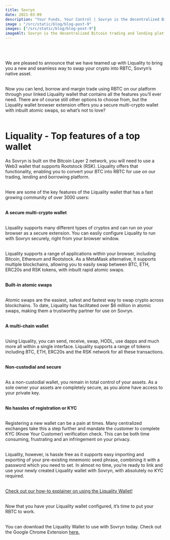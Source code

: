 ```yaml
---
title: Sovryn
date: 2021-03-09
description: "Your Funds, Your Control | Sovryn is the decentralized Bitcoin trading and lending platform"
image : "/src/static/blog/blog-post-9"
images: ["/src/static/blog/blog-post-9"]
imageAlt: Sovryn is the decentralized Bitcoin trading and lending platform.
---
```

</br>
</br>

We are pleased to announce that we have teamed up with Liquality to bring you a new and seamless way to swap your crypto into RBTC, Sovryn’s native asset.
</br>
</br>

Now you can lend, borrow and margin trade using RBTC on our platform through your linked Liquality wallet that contains all the features you’ll ever need. There are of course still other options to choose from, but the Liquality wallet browser extension offers you a secure multi-crypto wallet with inbuilt atomic swaps, so what’s not to love?
</br>
</br>

<h1>Liquality - Top features of a top wallet</h1>
As Sovryn is built on the Bitcoin Layer 2 network, you will need to use a Web3 wallet that supports Rootstock (RSK). Liquality offers that functionality, enabling you to convert your BTC into RBTC for use on our trading, lending and borrowing platform.
</br>
</br>

Here are some of the key features of the Liquality wallet that has a fast growing community of over 3000 users:
</br>
</br>

<b>A secure multi-crypto wallet</b>
</br>
</br>

Liquality supports many different types of cryptos and can run on your browser as a secure extension. You can easily configure Liquality to run with Sovryn securely, right from your browser window.
</br>
</br>

Liquality supports a range of applications within your browser, including Bitcoin, Ethereum and Rootstock. As a MetaMask alternative, it supports multiple blockchains, allowing you to easily swap between BTC, ETH, ERC20s and RSK tokens, with inbuilt rapid atomic swaps.
</br>
</br>

<b>Built-in atomic swaps</b>
</br>
</br>

Atomic swaps are the easiest, safest and fastest way to swap crypto across blockchains. To date, Liquality has facilitated over $6 million in atomic swaps, making them a trustworthy partner for use on Sovryn.
</br>
</br>

<b>A multi-chain wallet</b>
</br>
</br>

Using Liquality, you can send, receive, swap, HODL, use dapps and much more all within a single interface. Liquality supports a range of tokens including BTC, ETH, ERC20s and the RSK network for all these transactions.
</br>
</br>

<b>Non-custodial and secure</b>
</br>
</br>

As a non-custodial wallet, you remain in total control of your assets. As a sole owner your assets are completely secure, as you alone have access to your private key.
</br>
</br>

<b>No hassles of registration or KYC</b>
</br>
</br>

Registering a new wallet can be a pain at times. Many centralized exchanges take this a step further and mandate the customer to complete KYC (Know Your Customer) verification check. This can be both time consuming, frustrating and an infringement on your privacy.
</br>
</br>

Liquality, however, is hassle free as it supports easy importing and exporting of your pre-existing mnemonic seed phrase, combining it with a password which you need to set. In almost no time, you’re ready to link and use your newly created Liquality wallet with Sovryn, with absolutely no KYC required.
</br>
</br>

<a href="#" classname="btn-link">Check out our how-to explainer on using the Liquality Wallet!</a>
</br>
</br>

Now that you have your Liquality wallet configured, it’s time to put your RBTC to work.
</br>
</br>

You can download the Liquality Wallet to use with Sovryn today. Check out the Google Chrome Extension <a href="#" classname="btn-link">here.</a>
